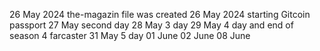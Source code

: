 26 May 2024 the-magazin file was created 
26 May 2024 starting Gitcoin passport
27 May second day
28 May 3 day
29 May 4 day and end of season 4 farcaster
31 May 5 day
01 June
02 June
08 June
